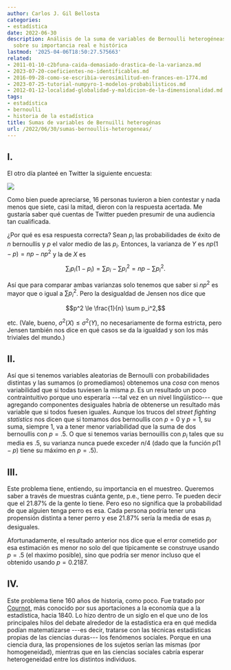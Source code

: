 ```yaml
---
author: Carlos J. Gil Bellosta
categories:
- estadística
date: 2022-06-30
description: Análisis de la suma de variables de Bernoulli heterogéneas más notas
  sobre su importancia real e histórica
lastmod: '2025-04-06T18:50:27.575663'
related:
- 2011-01-10-c2bfuna-caida-demasiado-drastica-de-la-varianza.md
- 2023-07-20-coeficientes-no-identificables.md
- 2016-09-28-como-se-escribia-verosimilitud-en-frances-en-1774.md
- 2023-07-25-tutorial-numpyro-1-modelos-probabilisticos.md
- 2012-01-12-localidad-globalidad-y-maldicion-de-la-dimensionalidad.md
tags:
- estadística
- bernoulli
- historia de la estadística
title: Sumas de variables de Bernuilli heterogénas
url: /2022/06/30/sumas-bernoullis-heterogeneas/
---
```


## I.

El otro día planteé en Twitter la siguiente encuesta:

![](/wp-uploads/2022/06/encuesta_twitter_bernoulli.png#center)

Como bien puede apreciarse, 16 personas tuvieron a bien contestar y nada menos que siete, casi la mitad, dieron con la respuesta acertada. Me gustaría saber qué cuentas de Twitter pueden presumir de una audiencia tan cualificada.

¿Por qué es esa respuesta correcta? Sean $p_i$ las probabilidades de éxito de $n$ bernoullis y $p$ el valor medio de las $p_i$. Entonces, la varianza de $Y$ es $np(1-p) = np - np^2$ y la de $X$ es

$$\sum_i p_i(1-p_i) = \sum p_i - \sum p_i^2 = np - \sum p_i^2.$$

Así que para comparar ambas varianzas solo tenemos que saber si $np^2$ es mayor que o igual a $\sum p_i^2$. Pero la desigualdad de Jensen nos dice que

$$p^2 \le \frac{1}{n} \sum p_i^2,$$

etc. (Vale, bueno, $\sigma^2(X) \le \sigma^2(Y)$, no necesariamente de forma estricta, pero Jensen también nos dice en qué casos se da la igualdad y son los más triviales del mundo.)

## II.

Así que si tenemos variables aleatorias de Bernoulli con probabilidades distintas y las sumamos (o promediamos) obtenemos una _cosa_ con menos variabilidad que si todas tuviesen la misma $p$. Es un resultado un poco contraintuitivo porque uno esperaría ---tal vez en un nivel lingüístico--- que agregando componentes desiguales habría de obtenerse un resultado más variable que si todos fuesen iguales. Aunque los trucos del _street fighting statistics_ nos dicen que si tomamos dos bernoullis con $p = 0$ y $p = 1$, su suma, siempre 1, va a tener menor variabilidad que la suma de dos bernoullis con $p = .5$. O que si tenemos varias bernouillis con $p_i$ tales que su media es $.5$, su varianza nunca puede exceder $n/4$ (dado que la función $p(1-p)$ tiene su máximo en $p=.5$).

## III.

Este problema tiene, entiendo, su importancia en el muestreo. Queremos saber a través de muestras cuánta gente, p.e., tiene perro. Te pueden decir que el 21.87% de la gente lo tiene. Pero eso no significa que la probabilidad de que alguien tenga perro es esa. Cada persona podría tener una propensión distinta a tener perro y ese 21.87% sería la media de esas $p_i$ desiguales.

Afortunadamente, el resultado anterior nos dice que el error cometido por esa estimación es menor no solo del que típicamente se construye usando $p=.5$ (el ḿaximo posible), sino que podría ser menor incluso que el obtenido usando $p=0.2187$.

## IV.

Este problema tiene 160 años de historia, como poco. Fue tratado por [Cournot](https://en.wikipedia.org/wiki/Antoine_Augustin_Cournot), más conocido por sus aportaciones a la economía que a la estadística, hacia 1840. Lo hizo dentro de un siglo en el que uno de los principales hilos del debate alrededor de la estadística era en qué medida podían matematizarse ---es decir, tratarse con las técnicas estadísticas propias de las ciencias duras--- los fenómenos sociales. Porque en una ciencia dura, las propensiones de los sujetos serían las mismas (por homogeneidad), mientras que en las ciencias sociales cabría esperar heterogeneidad entre los distintos individuos.